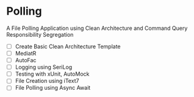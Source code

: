 # Polling
A File Polling Application using Clean Architecture and Command Query Responsibility Segregation

- [ ]    Create Basic Clean Architecture Template
- [ ]    MediatR
- [ ]    AutoFac
- [ ]    Logging using SeriLog
- [ ]    Testing with xUnit, AutoMock
- [ ]    File Creation using iText7
- [ ]    File Polling using Async Await
